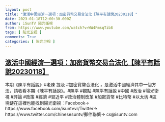```yaml
---
layout: post
title: "激活中國經濟一選項：加密貨幣交易合法化【陳平有話說20230118】"
date: 2023-01-18T12:00:30.000Z
author: iSunTV 陽光衛視
from: https://www.youtube.com/watch?v=WW4FmsqTib8
tags: [ 阳光卫视 ]
comments: True
categories: [ 阳光卫视 ]
---
```

<!--1674043230000-->
[激活中國經濟一選項：加密貨幣交易合法化【陳平有話說20230118】](https://www.youtube.com/watch?v=WW4FmsqTib8)
------

<div>
本期《陳平有話說》#老陳 提及 #加密貨幣合法化 ，是激活中國經濟其中一個方法，請收看本期《陳平有話說》。#陳平 #觀點 #陳平有話說 #中國 #政治 #陽光衛視 #評論 #政策 #經濟 #習近平 #政治體制改革 #加密貨幣 #比特幣 #以太坊 #區塊鏈在這裡也能找到陽光衛視：Facebook→   https://www.facebook.com/isuntvvr/Twitter→   https://www.twitter.com/chinesesuntv/郵件聯繫→  cs@isuntv.com
</div>
